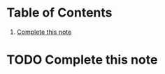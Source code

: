 
# Table of Contents

1.  [Complete this note](#orge45d123)



<a id="orge45d123"></a>

# TODO Complete this note

